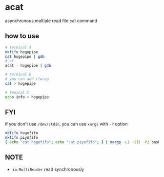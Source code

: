 # acat

asynchronous multiple read file cat command

## how to use
```sh
# terminal A
mkfifo hogepipe
cat hogepipe | gdb
# or
acat - hogepipe | gdb

# terminal B
# you can add rlwrap
cat > hogepipe

# teminal C
echo info > hogepipe
```

## FYI
if you don't use `/dev/stdin`, you can use `xargs` with `-P` option
```sh
mkfifo hogefifo
mkfifo piyofifo
{ echo "cat hogefifo"; echo "cat piyofifo"; } | xargs -L1 -I{} -P2 bash -c "{}"
```

## NOTE
* `io.MultiReader` read synchronously
